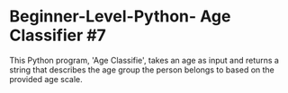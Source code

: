 # Beginner-Level-Python- Age Classifier #7
 This Python program, 'Age Classifie', takes an age as input and returns a string that describes the age group the person belongs to based on the provided age scale. 
